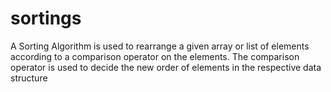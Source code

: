 # sortings

A Sorting Algorithm is used to rearrange a given array or list of elements according to a comparison operator on the elements. The comparison operator is used to decide the new order of elements in the respective data structure
